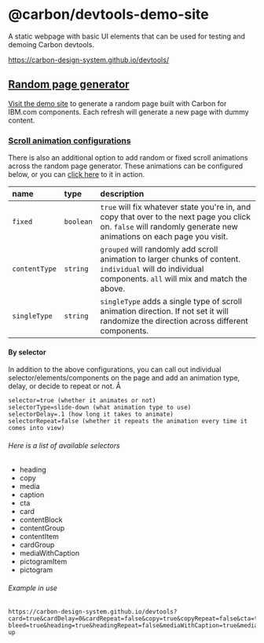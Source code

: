 # @carbon/devtools-demo-site

A static webpage with basic UI elements that can be used for testing and demoing
Carbon devtools.

https://carbon-design-system.github.io/devtools/

## [Random page generator](https://carbon-design-system.github.io/devtools/)

[Visit the demo site](https://carbon-design-system.github.io/devtools/) to
generate a random page built with Carbon for IBM.com components. Each refresh
will generate a new page with dummy content.

### [Scroll animation configurations](https://carbon-design-system.github.io/devtools?card=true&cardDelay=0&cardRepeat=false&copy=true&copyRepeat=false&cta=true&ctaDelay=0&ctaRepeat=false&full-bleed=true&heading=true&headingRepeat=false&mediaWithCaption=true&mediaWithCaptionRepeat=false&pictogram=true&pictogramRepeat=false&singleType=slide-up)

There is also an additional option to add random or fixed scroll animations
across the random page generator. These animations can be configured below, or
you can
[click here](https://carbon-design-system.github.io/devtools?card=true&cardDelay=0&cardRepeat=false&copy=true&copyRepeat=false&cta=true&ctaDelay=0&ctaRepeat=false&full-bleed=true&heading=true&headingRepeat=false&mediaWithCaption=true&mediaWithCaptionRepeat=false&pictogram=true&pictogramRepeat=false&singleType=slide-up)
to it in action.

| name          | type      | description                                                                                                                                                       |
| :------------ | :-------- | :---------------------------------------------------------------------------------------------------------------------------------------------------------------- |
| `fixed`       | `boolean` | `true` will fix whatever state you're in, and copy that over to the next page you click on. `false` will randomly generate new animations on each page you visit. |
| `contentType` | `string`  | `grouped` will randomly add scroll animation to larger chunks of content. `individual` will do individual components. `all` will mix and match the above.         |
| `singleType`  | `string`  | `singleType` adds a single type of scroll animation direction. If not set it will randomize the direction across different components.                            |

#### By selector

In addition to the above configurations, you can call out individual
selector/elements/components on the page and add an animation type, delay, or
decide to repeat or not. Â

```
selector=true (whether it animates or not)
selectorType=slide-down (what animation type to use)
selectorDelay=.1 (how long it takes to animate)
selectorRepeat=false (whether it repeats the animation every time it comes into view)
```

###### Here is a list of available selectors

- heading
- copy
- media
- caption
- cta
- card
- contentBlock
- contentGroup
- contentItem
- cardGroup
- mediaWithCaption
- pictogramItem
- pictogram

###### Example in use

```
https://carbon-design-system.github.io/devtools?card=true&cardDelay=0&cardRepeat=false&copy=true&copyRepeat=false&cta=true&ctaDelay=0&ctaRepeat=false&full-bleed=true&heading=true&headingRepeat=false&mediaWithCaption=true&mediaWithCaptionRepeat=false&pictogram=true&pictogramRepeat=false&singleType=slide-up
```
